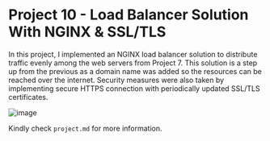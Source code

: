 # Project 10 - Load Balancer Solution With NGINX & SSL/TLS

In this project, I implemented an NGINX load balancer solution to distribute traffic evenly among the web servers from Project 7. This solution is a step up from the previous as a domain name was added so the resources can be reached over the internet. Security measures were also taken by implementing secure HTTPS connection with periodically updated SSL/TLS certificates.

![image](https://user-images.githubusercontent.com/91850543/191933999-1d38c132-b67c-4fe8-88de-58dceeaf4d17.png)

Kindly check `project.md` for more information.

